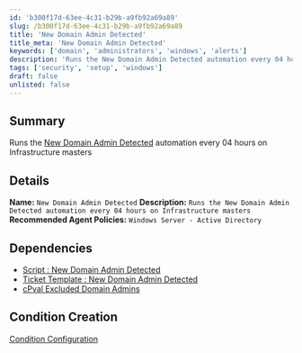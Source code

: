 ```yaml
---
id: 'b300f17d-63ee-4c31-b29b-a9fb92a69a89'
slug: /b300f17d-63ee-4c31-b29b-a9fb92a69a89
title: 'New Domain Admin Detected'
title_meta: 'New Domain Admin Detected'
keywords: ['domain', 'administrators', 'windows', 'alerts']
description: 'Runs the New Domain Admin Detected automation every 04 hours on Infrastructure masters'
tags: ['security', 'setup', 'windows']
draft: false
unlisted: false
---
```


## Summary
Runs the [New Domain Admin Detected](/docs/54cb9acb-d11d-4a88-a0ca-92032b46fe23) automation every 04 hours on Infrastructure masters

## Details

**Name:**  `New Domain Admin Detected`
**Description:**  `Runs the New Domain Admin Detected automation every 04 hours on Infrastructure masters`
**Recommended Agent Policies:**   `Windows Server - Active Directory`

## Dependencies
- [Script : New Domain Admin Detected](/docs/a818ac38-9841-4049-9fda-1b87fa1bd19a)
- [Ticket Template : New Domain Admin Detected](/docs/)
- [cPval Excluded Domain Admins](/docs/32a5e5bb-b72e-4597-beae-8f2d8a2eb1c0)


## Condition Creation

[Condition Configuration](https://github.com/ProVal-Tech/ninjarmm/blob/main/conditions/new-domain-admin-detected.toml)

